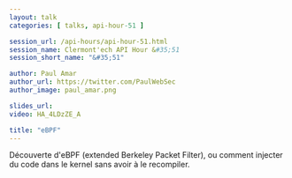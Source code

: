 ```yaml
---
layout: talk
categories: [ talks, api-hour-51 ]

session_url: /api-hours/api-hour-51.html
session_name: Clermont'ech API Hour &#35;51
session_short_name: "&#35;51"

author: Paul Amar
author_url: https://twitter.com/PaulWebSec
author_image: paul_amar.png

slides_url:
video: HA_4LDzZE_A

title: "eBPF"
---
```


Découverte d'eBPF (extended Berkeley Packet Filter), ou comment injecter du code dans le kernel sans avoir à le
recompiler.
